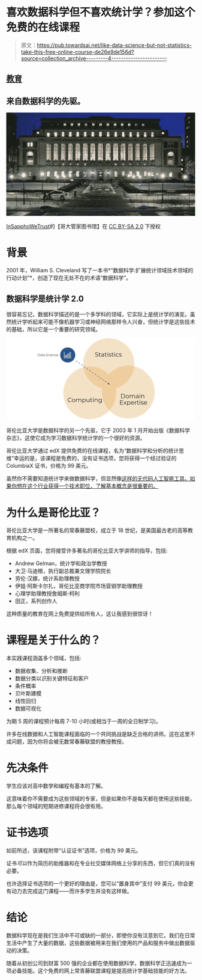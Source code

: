 # 喜欢数据科学但不喜欢统计学？参加这个免费的在线课程

> 原文：<https://pub.towardsai.net/like-data-science-but-not-statistics-take-this-free-online-course-de26e9de156d?source=collection_archive---------4----------------------->

## [教育](https://towardsai.net/p/category/education)

## 来自数据科学的先驱。

![](img/6e49758ab62f9ad3fa736036dce1486a.png)

[](https://www.flickr.com/photos/56619626@N05/6306127381)[InSapphoWeTrust](https://www.flickr.com/photos/56619626@N05)的【哥大管家图书馆】在 [CC BY-SA 2.0](https://creativecommons.org/licenses/by-sa/2.0/?ref=ccsearch&atype=rich) 下授权

# 背景

2001 年，William S. Cleveland 写了一本书*“数据科学:扩展统计领域技术领域的行动计划”*，创造了现在无处不在的术语“数据科学”。

## 数据科学是统计学 2.0

很容易忘记，数据科学描述的是一个多学科的领域，它实际上是统计学的演变。虽然统计学听起来可能不像机器学习或神经网络那样令人兴奋，但统计学是这些技术的基础，所以它是一个重要的研究领域。

![](img/307d00ba33e2a3f7b22060fddb79439a.png)

哥伦比亚大学是数据科学的另一个先驱，它于 2003 年 1 月开始出版《数据科学杂志》，这使它成为学习数据科学统计学的一个很好的资源。

哥伦比亚大学通过 edX 提供免费的在线课程，名为“数据科学和分析的统计思维”幸运的是，该课程是免费的，没有证书选项，您将获得一个经过验证的 ColumbiaX 证书，价格为 99 美元。

虽然你不需要知道统计学来做数据科学，但显然像[这样的无代码人工智能工具。如果你想在这个行业获得一个技术职位，了解基本概念是很重要的。](http://obviously.ai)

# 为什么是哥伦比亚？

哥伦比亚大学是一所著名的常春藤盟校，成立于 18 世纪，是美国最古老的高等教育机构之一。

根据 edX 页面，您将接受许多著名的哥伦比亚大学讲师的指导，包括:

*   Andrew Gelman，统计学和政治学教授
*   大卫·马迪根，执行副总裁兼文理学院院长
*   劳伦·汉娜，统计系助理教授
*   伊娃·阿斯卡尔扎，哥伦比亚商学院市场营销学助理教授
*   心理学助理教授詹姆斯·柯利
*   田正，系列创作人

这种质量的教育在网上免费提供给所有人，这让我感到很惊讶！

# 课程是关于什么的？

本实践课程涵盖多个领域，包括:

*   数据收集、分析和推断
*   数据分类以识别关键特征和客户
*   条件概率
*   贝叶斯建模
*   线性回归
*   数据可视化

为期 5 周的课程预计每周 7-10 小时(或相当于一周的全日制学习)。

许多在线数据和人工智能课程面临的一个共同挑战是缺乏合格的讲师。这在这里不成问题，因为你将会被无数常春藤联盟的教授教授。

# 先决条件

学生应该对高中数学和编程有基本的了解。

这意味着你不需要成为这些领域的专家，但是如果你不是每天都在使用这些技能，那么每个领域的短期进修课程将会很有用。

# 证书选项

如前所述，该课程附带“认证证书”选项，价格为 99 美元。

证书*可以*作为简历的助推器和在专业社交媒体网络上分享的东西，但它们真的没有必要。

也许选择证书选项的一个更好的理由是，您可以“置身其中”支付 99 美元，你会更有动力去完成这门课程——而许多学生并没有这样做。

# 结论

数据科学现在是我们生活中不可或缺的一部分，即使你没有注意到它。我们在日常生活中产生了大量的数据，这些数据被用来在我们使用的产品和服务中做出数据驱动的决策。

随着从初创公司到财富 500 强的企业都在使用数据科学，数据科学正迅速成为一项必备技能。这个免费的网上常青藤联盟课程是提高统计学基础技能的好方法。
